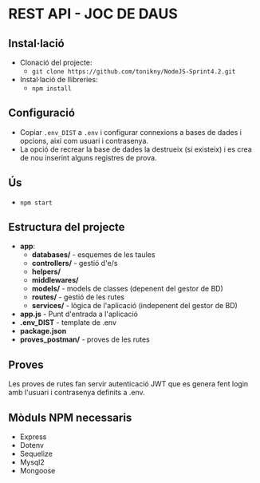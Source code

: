 
# REST API - JOC DE DAUS

## Instal·lació
- Clonació del projecte:
  - `git clone https://github.com/tonikny/NodeJS-Sprint4.2.git`
- Instal·lació de llibreries:
  - `npm install`

## Configuració
- Copiar `.env_DIST` a `.env` i configurar connexions a bases de dades i opcions, així com usuari i contrasenya.
- La opció de recrear la base de dades la destrueix (si existeix) i es crea de nou inserint alguns registres de prova.

## Ús
- `npm start`

## Estructura del projecte

- **app**:
    - **databases/** - esquemes de les taules
    - **controllers/** - gestió d'e/s 
    - **helpers/**
    - **middlewares/**
    - **models/** - models de classes (depenent del gestor de BD)
    - **routes/** - gestió de les rutes
    - **services/** - lògica de l'aplicació (indepenent del gestor de BD)
- **app.js** - Punt d'entrada a l'aplicació
- **.env_DIST** - template de .env
- **package.json**
- **proves_postman/** - proves de les rutes 

## Proves
Les proves de rutes fan servir autenticació JWT que es genera fent login amb l'usuari i contrasenya definits a .env.

## Mòduls NPM necessaris

- Express
- Dotenv
- Sequelize
- Mysql2
- Mongoose
